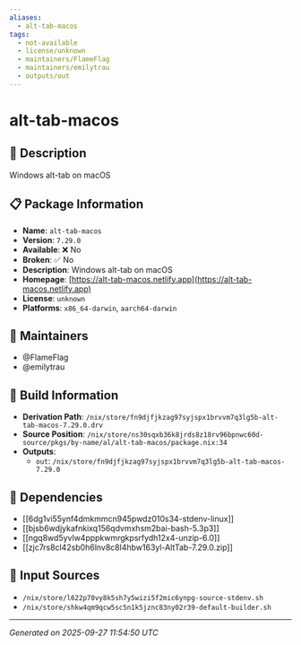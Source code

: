 ```yaml
---
aliases:
  - alt-tab-macos
tags:
  - not-available
  - license/unknown
  - maintainers/FlameFlag
  - maintainers/emilytrau
  - outputs/out
---
```


# alt-tab-macos

## 📝 Description

Windows alt-tab on macOS

## 📋 Package Information

- **Name**: `alt-tab-macos`
- **Version**: `7.29.0`
- **Available**: ❌ No
- **Broken**: ✅ No
- **Description**: Windows alt-tab on macOS
- **Homepage**: [https://alt-tab-macos.netlify.app](https://alt-tab-macos.netlify.app)
- **License**: `unknown`
- **Platforms**: `x86_64-darwin`, `aarch64-darwin`
## 👥 Maintainers

- @FlameFlag
- @emilytrau


## 🔧 Build Information

- **Derivation Path**: `/nix/store/fn9djfjkzag97syjspx1brvvm7q3lg5b-alt-tab-macos-7.29.0.drv`
- **Source Position**: `/nix/store/ns30sqxb36k8jrds8z18rv96bpnwc60d-source/pkgs/by-name/al/alt-tab-macos/package.nix:34`
- **Outputs**:
  - `out`:  `/nix/store/fn9djfjkzag97syjspx1brvvm7q3lg5b-alt-tab-macos-7.29.0`

## 🔗 Dependencies

- [[6dg1vi55ynf4dmkmmcn945pwdz010s34-stdenv-linux]]
- [[bjsb6wdjykafnkixq156qdvmxhsm2bai-bash-5.3p3]]
- [[ngq8wd5yvlw4pppkwmrgkpsrfydh12x4-unzip-6.0]]
- [[zjc7rs8cl42sb0h6lnv8c8l4hbw163yl-AltTab-7.29.0.zip]]

## 📁 Input Sources

- `/nix/store/l622p70vy8k5sh7y5wizi5f2mic6ynpg-source-stdenv.sh`
- `/nix/store/shkw4qm9qcw5sc5n1k5jznc83ny02r39-default-builder.sh`

---
*Generated on 2025-09-27 11:54:50 UTC*
